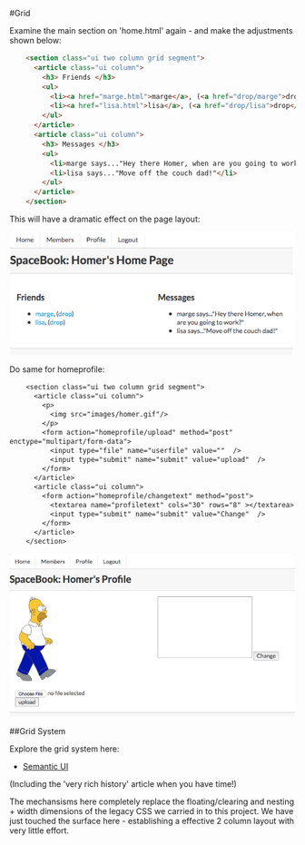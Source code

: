 #Grid

Examine the main section on 'home.html' again - and make the adjustments shown below:

~~~html
    <section class="ui two column grid segment">
      <article class="ui column">     
        <h3> Friends </h3> 
        <ul> 
          <li><a href="marge.html">marge</a>, (<a href="drop/marge">drop</a>)</li> 
          <li><a href="lisa.html">lisa</a>, (<a href="drop/lisa">drop</a>)</li> 
        </ul>
      </article>  
      <article class="ui column">
        <h3> Messages </h3> 
        <ul> 
          <li>marge says..."Hey there Homer, when are you going to work?"</li>      
          <li>lisa says..."Move off the couch dad!"</li>     
        </ul>      
      </article>
    </section>
~~~

This will have a dramatic effect on the page layout:

![](./img/08.png)

Do same for homeprofile:

~~~
    <section class="ui two column grid segment">
      <article class="ui column">    
        <p> 
          <img src="images/homer.gif"/> 
        </p> 
        <form action="homeprofile/upload" method="post" enctype="multipart/form-data">  
          <input type="file" name="userfile" value=""  />     
          <input type="submit" name="submit" value="upload"  />  
        </form>  
      </article>  
      <article class="ui column">
        <form action="homeprofile/changetext" method="post">         
          <textarea name="profiletext" cols="30" rows="8" ></textarea>  
          <input type="submit" name="submit" value="Change"  /> 
        </form>
      </article>
    </section>
~~~

![](./img/09.png)

##Grid System

Explore the grid system here:

- <a href="http://semantic-ui.com/collections/grid.html" target="_blank"> Semantic UI </a>

(Including the 'very rich history' article when you have time!)

The mechansisms here completely replace the floating/clearing and nesting + width dimensions of the legacy CSS we carried in to this project. We have just touched the surface here - establishing a effective 2 column layout with very little effort.

